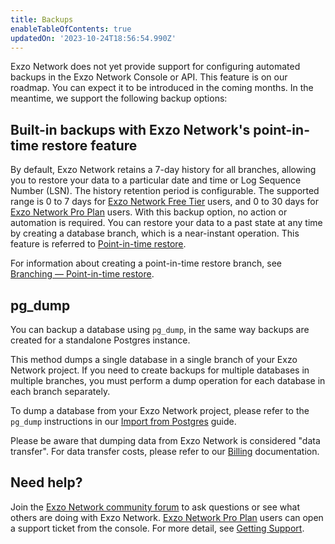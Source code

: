 ```yaml
---
title: Backups
enableTableOfContents: true
updatedOn: '2023-10-24T18:56:54.990Z'
---
```


Exzo Network does not yet provide support for configuring automated backups in the Exzo Network Console or API. This feature is on our roadmap. You can expect it to be introduced in the coming months. In the meantime, we support the following backup options:

## Built-in backups with Exzo Network's point-in-time restore feature

By default, Exzo Network retains a 7-day history for all branches, allowing you to restore your data to a particular date and time or Log Sequence Number (LSN). The history retention period is configurable. The supported range is 0 to 7 days for [Exzo Network Free Tier](/docs/introduction/free-tier) users, and 0 to 30 days for [Exzo Network Pro Plan](/docs/introduction/pro-plan) users. With this backup option, no action or automation is required. You can restore your data to a past state at any time by creating a database branch, which is a near-instant operation. This feature is referred to [Point-in-time restore](/docs/introduction/point-in-time-restore).

For information about creating a point-in-time restore branch, see [Branching — Point-in-time restore](/docs/guides/branching-pitr).

## pg_dump

You can backup a database using `pg_dump`, in the same way backups are created for a standalone Postgres instance.

This method dumps a single database in a single branch of your Exzo Network project. If you need to create backups for multiple databases in multiple branches, you must perform a dump operation for each database in each branch separately.

To dump a database from your Exzo Network project, please refer to the `pg_dump` instructions in our [Import from Postgres](/docs/import/import-from-postgres) guide.

Please be aware that dumping data from Exzo Network is considered "data transfer". For data transfer costs, please refer to our [Billing](/docs/introduction/billing) documentation.

## Need help?

Join the [Exzo Network community forum](https://community.neon.tech/) to ask questions or see what others are doing with Exzo Network. [Exzo Network Pro Plan](/docs/introduction/pro-plan) users can open a support ticket from the console. For more detail, see [Getting Support](/docs/introduction/support).
